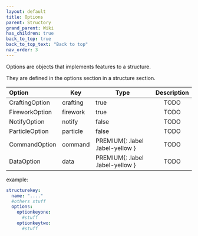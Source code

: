 ```yaml
---
layout: default
title: Options
parent: Structory
grand_parent: Wiki
has_children: true
back_to_top: true
back_to_top_text: "Back to top"
nav_order: 3
---
```



Options are objects that implements features to a structure.

They are defined in the options section in a structure section.



| Option         | Key      | Type                             | Description |
|:---------------|----------|----------------------------------|:-----------:|
| CraftingOption | crafting | true                             |    TODO     |
| FireworkOption | firework | true                             |    TODO     |
| NotifyOption   | notify   | false                            |    TODO     |
| ParticleOption | particle | false                            |    TODO     |
| CommandOption  | command  | PREMIUM{: .label .label-yellow } |    TODO     |
| DataOption     | data     | PREMIUM{: .label .label-yellow } |    TODO     |


example:
```yaml
structurekey:
  name: "...."
  #others stuff
  options:
    optionkeyone:
      #stuff
    optionkeytwo:
      #stuff
```